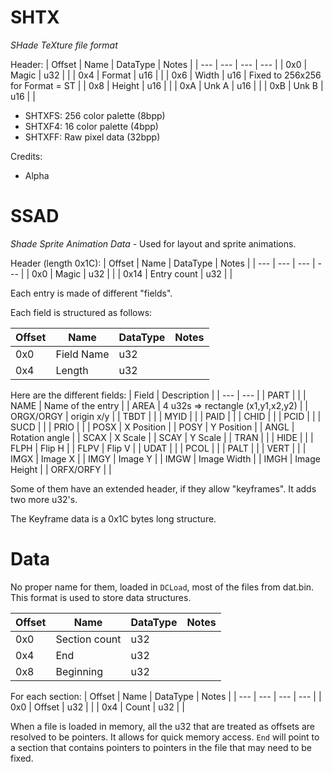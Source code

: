 # SHTX

*SHade TeXture file format*

Header:
| Offset | Name | DataType | Notes |
| --- | --- | --- | --- |
| 0x0 | Magic | u32 | |
| 0x4 | Format | u16 |  |
| 0x6 | Width | u16 | Fixed to 256x256 for Format = ST |
| 0x8 | Height | u16 | |
| 0xA | Unk A | u16 | |
| 0xB | Unk B | u16 | |

- SHTXFS: 256 color palette (8bpp)
- SHTXF4: 16 color palette (4bpp)
- SHTXFF: Raw pixel data (32bpp)

Credits:
- Alpha

# SSAD

*Shade Sprite Animation Data* - Used for layout and sprite animations.

Header (length 0x1C):
| Offset | Name | DataType | Notes |
| --- | --- | --- | --- |
| 0x0 | Magic | u32 | |
| 0x14 | Entry count | u32 | |

Each entry is made of different "fields".

Each field is structured as follows:

| Offset | Name | DataType | Notes |
| --- | --- | --- | --- |
| 0x0 | Field Name | u32 | |
| 0x4 | Length | u32 | |

Here are the different fields:
| Field | Description |
| --- | --- |
| PART | |
| NAME | Name of the entry |
| AREA | 4 u32s => rectangle (x1,y1,x2,y2) |
| ORGX/ORGY | origin x/y  |
| TBDT |   |
| MYID |   |
| PAID |   |
| CHID |   |
| PCID |   |
| SUCD |   |
| PRIO |   |
| POSX | X Position |
| POSY | Y Position |
| ANGL | Rotation angle  |
| SCAX | X Scale |
| SCAY | Y Scale |
| TRAN |   |
| HIDE |   |
| FLPH | Flip H |
| FLPV | Flip V |
| UDAT |   |
| PCOL |   |
| PALT |   |
| VERT |   |
| IMGX | Image X |
| IMGY | Image Y |
| IMGW | Image Width |
| IMGH | Image Height |
| ORFX/ORFY |   |

Some of them have an extended header, if they allow "keyframes". It adds two more u32's.

The Keyframe data is a 0x1C bytes long structure.

# Data

No proper name for them, loaded in `DCLoad`, most of the files from dat.bin. This format is used to store data structures.

| Offset | Name | DataType | Notes |
| --- | --- | --- | --- |
| 0x0 | Section count | u32 | |
| 0x4 | End | u32 | |
| 0x8 | Beginning | u32 | |

For each section:
| Offset | Name | DataType | Notes |
| --- | --- | --- | --- |
| 0x0 | Offset | u32 | |
| 0x4 | Count | u32 | |

When a file is loaded in memory, all the u32 that are treated as offsets are resolved to be pointers. It allows for quick memory access. `End` will point to a section that contains pointers to pointers in the file that may need to be fixed.
